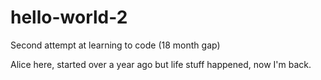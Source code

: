 # hello-world-2
Second attempt at learning to code (18 month gap)

Alice here, started over a year ago but life stuff happened, now I'm back.

